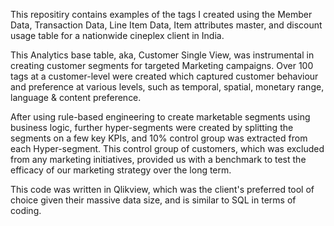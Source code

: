 This repositiry contains examples of the tags I created using the Member Data, Transaction Data, Line Item Data, Item attributes master, and discount usage table for a nationwide cineplex client in India. 

This Analytics base table, aka, Customer Single View, was instrumental in creating customer segments for targeted Marketing campaigns. Over 100 tags at a customer-level were created which captured customer behaviour and preference at various levels, such as temporal, spatial, monetary range, language & content preference.

After using rule-based engineering to create marketable segments using business logic, further hyper-segments were created by splitting the segments on a few key KPIs, and 10% control group was extracted from each Hyper-segment. This control group of customers, which was excluded from any marketing initiatives, provided us with a benchmark to test the efficacy of our marketing strategy over the long term.

This code was written in Qlikview, which was the client's preferred tool of choice given their massive data size, and is similar to SQL in terms of coding.
